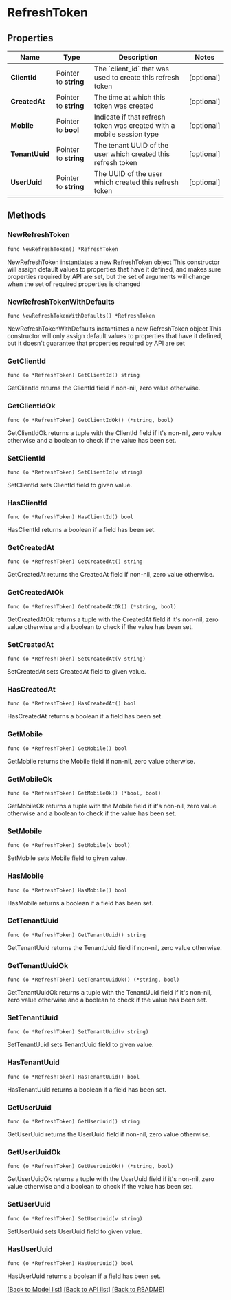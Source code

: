 # RefreshToken

## Properties

Name | Type | Description | Notes
------------ | ------------- | ------------- | -------------
**ClientId** | Pointer to **string** | The &#x60;client_id&#x60; that was used to create this refresh token | [optional]
**CreatedAt** | Pointer to **string** | The time at which this token was created | [optional]
**Mobile** | Pointer to **bool** | Indicate if that refresh token was created with a mobile session type | [optional]
**TenantUuid** | Pointer to **string** | The tenant UUID of the user which created this refresh token | [optional]
**UserUuid** | Pointer to **string** | The UUID of the user which created this refresh token | [optional]

## Methods

### NewRefreshToken

`func NewRefreshToken() *RefreshToken`

NewRefreshToken instantiates a new RefreshToken object
This constructor will assign default values to properties that have it defined,
and makes sure properties required by API are set, but the set of arguments
will change when the set of required properties is changed

### NewRefreshTokenWithDefaults

`func NewRefreshTokenWithDefaults() *RefreshToken`

NewRefreshTokenWithDefaults instantiates a new RefreshToken object
This constructor will only assign default values to properties that have it defined,
but it doesn't guarantee that properties required by API are set

### GetClientId

`func (o *RefreshToken) GetClientId() string`

GetClientId returns the ClientId field if non-nil, zero value otherwise.

### GetClientIdOk

`func (o *RefreshToken) GetClientIdOk() (*string, bool)`

GetClientIdOk returns a tuple with the ClientId field if it's non-nil, zero value otherwise
and a boolean to check if the value has been set.

### SetClientId

`func (o *RefreshToken) SetClientId(v string)`

SetClientId sets ClientId field to given value.

### HasClientId

`func (o *RefreshToken) HasClientId() bool`

HasClientId returns a boolean if a field has been set.

### GetCreatedAt

`func (o *RefreshToken) GetCreatedAt() string`

GetCreatedAt returns the CreatedAt field if non-nil, zero value otherwise.

### GetCreatedAtOk

`func (o *RefreshToken) GetCreatedAtOk() (*string, bool)`

GetCreatedAtOk returns a tuple with the CreatedAt field if it's non-nil, zero value otherwise
and a boolean to check if the value has been set.

### SetCreatedAt

`func (o *RefreshToken) SetCreatedAt(v string)`

SetCreatedAt sets CreatedAt field to given value.

### HasCreatedAt

`func (o *RefreshToken) HasCreatedAt() bool`

HasCreatedAt returns a boolean if a field has been set.

### GetMobile

`func (o *RefreshToken) GetMobile() bool`

GetMobile returns the Mobile field if non-nil, zero value otherwise.

### GetMobileOk

`func (o *RefreshToken) GetMobileOk() (*bool, bool)`

GetMobileOk returns a tuple with the Mobile field if it's non-nil, zero value otherwise
and a boolean to check if the value has been set.

### SetMobile

`func (o *RefreshToken) SetMobile(v bool)`

SetMobile sets Mobile field to given value.

### HasMobile

`func (o *RefreshToken) HasMobile() bool`

HasMobile returns a boolean if a field has been set.

### GetTenantUuid

`func (o *RefreshToken) GetTenantUuid() string`

GetTenantUuid returns the TenantUuid field if non-nil, zero value otherwise.

### GetTenantUuidOk

`func (o *RefreshToken) GetTenantUuidOk() (*string, bool)`

GetTenantUuidOk returns a tuple with the TenantUuid field if it's non-nil, zero value otherwise
and a boolean to check if the value has been set.

### SetTenantUuid

`func (o *RefreshToken) SetTenantUuid(v string)`

SetTenantUuid sets TenantUuid field to given value.

### HasTenantUuid

`func (o *RefreshToken) HasTenantUuid() bool`

HasTenantUuid returns a boolean if a field has been set.

### GetUserUuid

`func (o *RefreshToken) GetUserUuid() string`

GetUserUuid returns the UserUuid field if non-nil, zero value otherwise.

### GetUserUuidOk

`func (o *RefreshToken) GetUserUuidOk() (*string, bool)`

GetUserUuidOk returns a tuple with the UserUuid field if it's non-nil, zero value otherwise
and a boolean to check if the value has been set.

### SetUserUuid

`func (o *RefreshToken) SetUserUuid(v string)`

SetUserUuid sets UserUuid field to given value.

### HasUserUuid

`func (o *RefreshToken) HasUserUuid() bool`

HasUserUuid returns a boolean if a field has been set.

[[Back to Model list]](../README.md#documentation-for-models) [[Back to API list]](../README.md#documentation-for-api-endpoints) [[Back to README]](../README.md)
